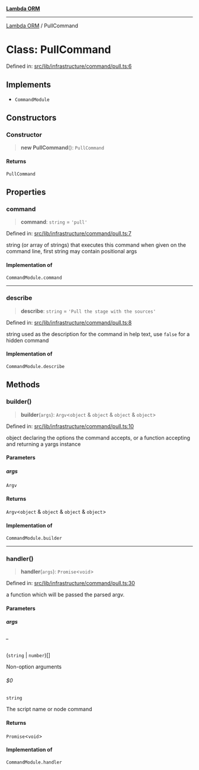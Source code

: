 [**Lambda ORM**](../README.md)

***

[Lambda ORM](../README.md) / PullCommand

# Class: PullCommand

Defined in: [src/lib/infrastructure/command/pull.ts:6](https://github.com/lambda-orm/lambdaorm-cli/blob/691de9d83e6a6eaee062e55c63d94349c5c73948/src/lib/infrastructure/command/pull.ts#L6)

## Implements

- `CommandModule`

## Constructors

### Constructor

> **new PullCommand**(): `PullCommand`

#### Returns

`PullCommand`

## Properties

### command

> **command**: `string` = `'pull'`

Defined in: [src/lib/infrastructure/command/pull.ts:7](https://github.com/lambda-orm/lambdaorm-cli/blob/691de9d83e6a6eaee062e55c63d94349c5c73948/src/lib/infrastructure/command/pull.ts#L7)

string (or array of strings) that executes this command when given on the command line, first string may contain positional args

#### Implementation of

`CommandModule.command`

***

### describe

> **describe**: `string` = `'Pull the stage with the sources'`

Defined in: [src/lib/infrastructure/command/pull.ts:8](https://github.com/lambda-orm/lambdaorm-cli/blob/691de9d83e6a6eaee062e55c63d94349c5c73948/src/lib/infrastructure/command/pull.ts#L8)

string used as the description for the command in help text, use `false` for a hidden command

#### Implementation of

`CommandModule.describe`

## Methods

### builder()

> **builder**(`args`): `Argv`\<`object` & `object` & `object` & `object`\>

Defined in: [src/lib/infrastructure/command/pull.ts:10](https://github.com/lambda-orm/lambdaorm-cli/blob/691de9d83e6a6eaee062e55c63d94349c5c73948/src/lib/infrastructure/command/pull.ts#L10)

object declaring the options the command accepts, or a function accepting and returning a yargs instance

#### Parameters

##### args

`Argv`

#### Returns

`Argv`\<`object` & `object` & `object` & `object`\>

#### Implementation of

`CommandModule.builder`

***

### handler()

> **handler**(`args`): `Promise`\<`void`\>

Defined in: [src/lib/infrastructure/command/pull.ts:30](https://github.com/lambda-orm/lambdaorm-cli/blob/691de9d83e6a6eaee062e55c63d94349c5c73948/src/lib/infrastructure/command/pull.ts#L30)

a function which will be passed the parsed argv.

#### Parameters

##### args

###### _

(`string` \| `number`)[]

Non-option arguments

###### $0

`string`

The script name or node command

#### Returns

`Promise`\<`void`\>

#### Implementation of

`CommandModule.handler`
